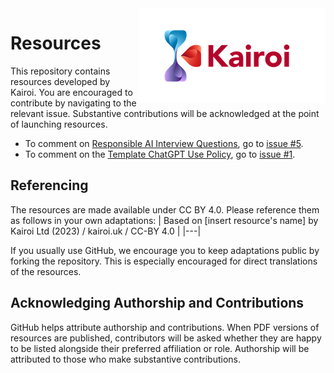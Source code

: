 <img src="https://github.com/KairoiAI/Branding/blob/main/Logo/Kairoi_Logo_Small.png?raw=true" alt="Kairoi logo" align="right">

# Resources

This repository contains resources developed by Kairoi.
You are encouraged to contribute by navigating to the relevant issue.
Substantive contributions will be acknowledged at the point of launching resources.
* To comment on [Responsible AI Interview Questions](https://github.com/KairoiAI/Resources/blob/main/Responsible_AI_Interview_Questions.md), go to [issue #5](https://github.com/KairoiAI/Resources/issues/5).
* To comment on the [Template ChatGPT Use Policy](https://github.com/KairoiAI/Resources/blob/main/Template-ChatGPT-policy.md), go to [issue #1](https://github.com/KairoiAI/Resources/issues/1).

## Referencing
The resources are made available under CC BY 4.0. Please reference them as follows in your own adaptations:
| Based on [insert resource's name] by Kairoi Ltd (2023) / kairoi.uk / CC-BY 4.0 |
|---|

If you usually use GitHub, we encourage you to keep adaptations public by forking the repository. This is especially encouraged for direct translations of the resources.

## Acknowledging Authorship and Contributions
GitHub helps attribute authorship and contributions.
When PDF versions of resources are published, contributors will be asked whether they are happy to be listed alongside their preferred affiliation or role.
Authorship will be attributed to those who make substantive contributions.
